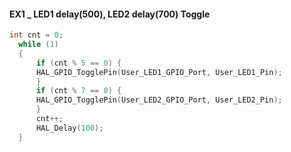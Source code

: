 #### EX1 _ LED1 delay(500), LED2 delay(700) Toggle

```c
int cnt = 0;
  while (1)
  {
	  if (cnt % 5 == 0) {
	  HAL_GPIO_TogglePin(User_LED1_GPIO_Port, User_LED1_Pin);
	  }
	  if (cnt % 7 == 0) {
	  HAL_GPIO_TogglePin(User_LED2_GPIO_Port, User_LED2_Pin);
	  }
	  cnt++;
	  HAL_Delay(100);
  }
```


